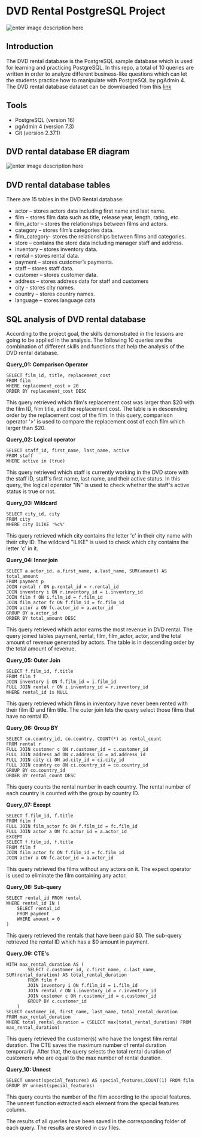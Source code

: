 # DVD Rental PostgreSQL Project

![enter image description here](https://media.timeout.com/images/103377933/750/422/image.jpg)

## Introduction

The DVD rental database is the PostgreSQL sample database which is used for learning and practicing PostgreSQL. In this repo, a total of 10 queries are written in order to analyze different business-like questions which can let the students practice how to manipulate with PostgreSQL by pgAdmin 4. The DVD rental database dataset can be downloaded from this [link](https://www.postgresqltutorial.com/postgresql-getting-started/postgresql-sample-database/)

## Tools
 - PostgreSQL (version 16)
 - pgAdmin 4 (version 7.3)
 - Git (version 2.37.1)

## DVD rental database ER diagram

![enter image description here](https://www.postgresqltutorial.com/wp-content/uploads/2018/03/dvd-rental-sample-database-diagram.png)

## DVD rental database tables

There are 15 tables in the DVD Rental database:

 - actor – stores actors data including first name and last name. 
 - film – stores film data such as title, release year, length, rating, etc.
 - film_actor – stores the relationships between films and actors.
 - category – stores film’s categories data. 
 - film_category- stores the relationships between films and categories. 
 - store – contains the store data including manager staff and address. 
 - inventory – stores inventory data. 
 - rental – stores rental data. 
 - payment – stores customer’s payments. 
 - staff – stores staff data. 
 - customer – stores customer data. 
 - address – stores address data for staff and customers
 - city – stores city names. 
 - country – stores country names.
 - language – stores language data 

## SQL analysis of DVD rental database

According to the project goal, the skills demonstrated in the lessons are going to be applied in the analysis. The following 10 queries are the combination of different skills and functions that help the analysis of the DVD rental database. 

**Query_01: Comparison Operator**

    SELECT film_id, title, replacement_cost
    FROM film
    WHERE replacement_cost > 20
    ORDER BY replacement_cost DESC

This query retrieved which film's replacement cost was larger than $20 with the film ID, film title, and the replacement cost. The table is in descending order by the replacement cost of the film. In this query, comparison operator '>' is used to compare the replacement cost of each film which larger than $20.

**Query_02: Logical operator**

    SELECT staff_id, first_name, last_name, active
    FROM staff
    WHERE active in (true)

This query retrieved which staff is currently working in the DVD store with the staff ID, staff's first name, last name, and their active status. In this query, the logical operator "IN" is used to check whether the staff's active status is true or not.

**Query_03: Wildcard**

    SELECT city_id, city
    FROM city
    WHERE city ILIKE '%c%'

This query retrieved which city contains the letter 'c' in their city name with their city ID. The wildcard "ILIKE" is used to check which city contains the letter 'c' in it.

**Query_04: Inner join**

    SELECT a.actor_id, a.first_name, a.last_name, SUM(amount) AS total_amount
    FROM payment p
    JOIN rental r ON p.rental_id = r.rental_id
    JOIN inventory i ON r.inventory_id = i.inventory_id
    JOIN film f ON i.film_id = f.film_id
    JOIN film_actor fc ON f.film_id = fc.film_id
    JOIN actor a ON fc.actor_id = a.actor_id
    GROUP BY a.actor_id
    ORDER BY total_amount DESC

This query retrieved which actor earns the most revenue in DVD rental. The query joined tables payment, rental, film, film_actor, actor, and the total amount of revenue generated by actors. The table is in descending order by the total amount of revenue.

**Query_05: Outer Join**

    SELECT f.film_id, f.title 
    FROM film f
    JOIN inventory i ON f.film_id = i.film_id
    FULL JOIN rental r ON i.inventory_id = r.inventory_id
    WHERE rental_id is NULL

This query retrieved which films in inventory have never been rented with their film ID and film title. The outer join lets the query select those films that have no rental ID.

**Query_06: Group BY**

    SELECT co.country_id, co.country, COUNT(*) as rental_count
    FROM rental r 
    FULL JOIN customer c ON r.customer_id = c.customer_id
    FULL JOIN address ad ON c.address_id = ad.address_id
    FULL JOIN city ci ON ad.city_id = ci.city_id
    FULL JOIN country co ON ci.country_id = co.country_id
    GROUP BY co.country_id
    ORDER BY rental_count DESC

This query counts the rental number in each country. The rental number of each country is counted with the group by country ID.

**Query_07: Except**

    SELECT f.film_id, f.title
    FROM film f
    FULL JOIN film_actor fc ON f.film_id = fc.film_id
    FULL JOIN actor a ON fc.actor_id = a.actor_id
    EXCEPT
    SELECT f.film_id, f.title
    FROM film f
    JOIN film_actor fc ON f.film_id = fc.film_id
    JOIN actor a ON fc.actor_id = a.actor_id
This query retrieved the films without any actors on it. The expect operator is used to eliminate the film containing any actor. 

**Query_08: Sub-query**

    SELECT rental_id FROM rental
    WHERE rental_id IN (
    	SELECT rental_id
    	FROM payment
    	WHERE amount = 0
    )
This query retrieved the rentals that have been paid $0. The sub-query retrieved the rental ID which has a $0 amount in payment.

**Query_09: CTE's**

    WITH max_rental_duration AS (
    		SELECT c.customer_id, c.first_name, c.last_name, SUM(rental_duration) AS total_rental_duration
    		FROM film f
    		JOIN inventory i ON f.film_id = i.film_id
    		JOIN rental r ON i.inventory_id = r.inventory_id
    		JOIN customer c ON r.customer_id = c.customer_id
    		GROUP BY c.customer_id
    	)
    SELECT customer_id, first_name, last_name, total_rental_duration
    FROM max_rental_duration
    WHERE total_rental_duration = (SELECT max(total_rental_duration) FROM max_rental_duration)
This query retrieved the customer(s) who have the longest film rental duration. The CTE saves the maximum number of rental duration temporarily. After that, the query selects the total rental duration of customers who are equal to the max number of rental duration.

**Query_10: Unnest**

    SELECT unnest(special_features) AS special_features,COUNT(1) FROM film
    GROUP BY unnest(special_features)
This query counts the number of the film according to the special features. The unnest function extracted each element from the special features column. 

The results of all queries have been saved in the corresponding folder of each query. The results are stored in csv files.